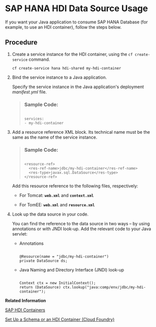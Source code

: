 <!-- loioc9d288e60f0942208c76bd99905dda15 -->

# SAP HANA HDI Data Source Usage

If you want your Java application to consume SAP HANA Database \(for example, to use an HDI container\), follow the steps below.



## Procedure

1.  Create a service instance for the HDI container, using the `cf create-service` command.

    ```
    cf create-service hana hdi-shared my-hdi-container
    ```

2.  Bind the service instance to a Java application.

    Specify the service instance in the Java application's deployment *manifest.yml* file.

    > ### Sample Code:  
    > ```
    > 
    > services: 
    > - my-hdi-container
    > ```

3.  Add a resource reference XML block. Its technical name must be the same as the name of the service instance.

    > ### Sample Code:  
    > ```
    > 
    > <resource-ref>
    >   <res-ref-name>jdbc/my-hdi-container</res-ref-name>
    >   <res-type>javax.sql.DataSource</res-type>
    > </resource-ref>
    > ```

    Add this resource reference to the following files, respectively:

    -   For Tomcat: **`web.xml`** and **`context.xml`**

    -   For TomEE: **`web.xml`** and **`resource.xml`**


4.  Look up the data source in your code.

    You can find the reference to the data source in two ways – by using annotations or with JNDI look-up. Add the relevant code to your Java servlet:

    -   Annotations

        ```
        
        @Resource(name = "jdbc/my-hdi-container")
        private DataSource ds;
        ```

    -   Java Naming and Directory Interface \(JNDI\) look-up

        ```
        
        Context ctx = new InitialContext(); 
        return (DataSource) ctx.lookup("java:comp/env/jdbc/my-hdi-container");
        ```



**Related Information**  


[SAP HDI Containers](https://help.sap.com/docs/SAP_HANA_PLATFORM/4505d0bdaf4948449b7f7379d24d0f0d/e28abca91a004683845805efc2bf967c.html?version=latest)

[Set Up a Schema or an HDI Container \(Cloud Foundry\)](https://help.sap.com/docs/hana-cloud/sap-hana-cloud-getting-started-guide/set-up-schema-or-hdi-container-cloud-foundry)

